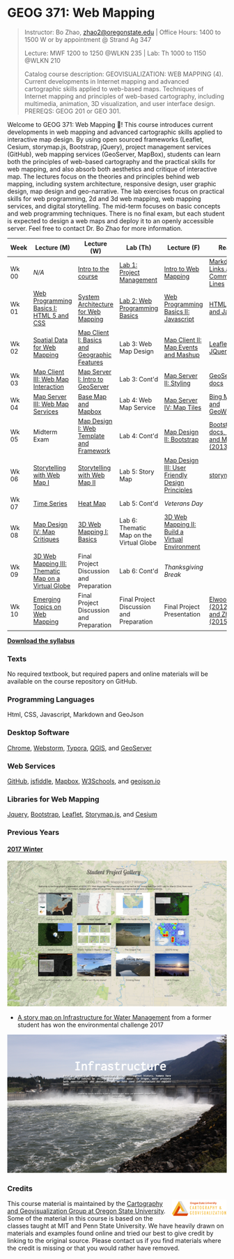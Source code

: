 # GEOG 371: Web Mapping
>
>Instructor: Bo Zhao, zhao2@oregonstate.edu | Office Hours: 1400 to 1500 W or by appointment @ Strand Ag 347
>
>Lecture: MWF 1200 to 1250 @WLKN 235 | Lab: Th 1000 to 1150 @WLKN 210
>
>Catalog course description: GEOVISUALIZATION: WEB MAPPING (4).
>Current developments in Internet mapping and advanced cartographic skills applied to web-based maps. Techniques of Internet mapping and principles of web-based cartography, including multimedia, animation, 3D visualization, and user interface design. PREREQS: GEOG 201 or GEO 301.

Welcome to GEOG 371: Web Mapping :gift_heart:! This course introduces current developments in web mapping and advanced cartographic skills applied to interactive map design. By using open sourced frameworks (Leaflet, Cesium, storymap.js, Bootstrap, jQuery), project management services (GitHub), web mapping services (GeoServer, MapBox), students can learn both the principles of web-based cartography and the practical skills for web mapping, and also absorb both aesthetics and critique of interactive map. The lectures focus on the theories and principles behind web mapping, including system architecture, responsive design, user graphic design, map design and geo-narrative. The lab exercises focus on practical skills for web programming, 2d and 3d web mapping, web mapping services, and digital storytelling. The mid-term focuses on basic concepts and web programming techniques. There is no final exam, but each student is expected to design a web maps and deploy it to an openly accessible server. Feel free to contact Dr. Bo Zhao for more information.


| Week  | Lecture (M)                              | Lecture (W)                              | Lab (Th)                                 | Lecture (F)                              | Reading                                  |
| ----- | ---------------------------------------- | ---------------------------------------- | ---------------------------------------- | ---------------------------------------- | ---------------------------------------- |
| Wk 00 | *N/A*                                      | [Intro to the course](lectures/lec01)                      | [Lab 1: Project Management](labs/lab01)                | [Intro to Web Mapping](lectures/lec02)                     | [Markdown, Links and Command Lines](readings/wk00.md) |
| Wk 01 | [Web Programming Basics I: HTML 5 and CSS](lectures/lec03) | [System Architecture for Web Mapping](lectures/lec04)                 | [Lab 2: Web Programming Basics](labs/lab02)            | [Web Programming Basics II: Javascript](lectures/lec05) | [HTML, CSS and Javascript](readings/wk01.md)                 |
| Wk 02 | [Spatial Data for Web Mapping](lectures/lec06)             | [Map Client I: Basics and Geographic Features](lectures/lec07) | Lab 3: Web Map Design                    | [Map Client II: Map Events and Mashup](lectures/lec08)     | [Leaflet and JQuery](readings/wk02.md)                       |
| Wk 03 | [Map Client III: Web Map Interaction](lectures/lec09)      | [Map Server I: Intro to GeoServer](lectures/lec10)         | Lab 3: Cont'd                            | [Map Server II: Styling](lectures/lec11)                   | [GeoServer docs](readings/wk03.md)                           |
| Wk 04 | [Map Server III: Web Map Services](lectures/lec12)         | [Base Map and Mapbox](lectures/lec13)                      | Lab 4: Web Map Service                   | [Map Server IV: Map Tiles](lectures/lec14)                 | [Bing Map Tile, and GeoWebCache](readings/wk04.md)           |
| Wk 05 | Midterm Exam                             | [Map Design I: Web Template and Framework](lectures/lec15) | Lab 4: Cont'd                            | [Map Design II: Bootstrap](lectures/lec16)                 | [Bootstrap docs, Kosara and Mackinlay (2013)](readings/wk05.md) |
| Wk 06 | [Storytelling with Web Map I](lectures/lec17)              | [Storytelling with Web Map II](lectures/lec18)             | Lab 5: Story Map                         | [Map Design III: User Friendly Design Principles](lectures/lec19) | [storymap.js](readings/wk06.md)                              |
| Wk 07 | [Time Series](lectures/lec20)                              | [Heat Map](lectures/lec21)                                 | Lab 5: Cont'd                            | *Veterans Day*                             |                                          |
| Wk 08 | [Map Design IV: Map Critiques](lectures/lec22)             | [3D Web Mapping I: Basics](lectures/lec23)                 | Lab 6:  Thematic Map on the Virtual Globe | [3D Web Mapping II: Build a Virtual Environment](lectures/lec24) |                                          |
| Wk 09 | [3D Web Mapping III: Thematic Map on a Virtual Globe](lectures/lec25) | Final Project Discussion and Preparation | Lab 6: Cont'd                            | *Thanksgiving Break*                       |                                          |
| Wk 10 | [Emerging Topics on Web Mapping](lectures/lec26)           | Final Project Discussion and Preparation | Final Project Discussion and Preparation | Final Project Presentation               | [Elwood et al. (2012), Sui and Zhao (2015)](readings/wk10.md) |

[**Download the syllabus**](resources/syllabus.pdf)

### Texts

No required textbook, but required papers and online materials will be available on the course repository on GitHub.

### Programming Languages

Html, CSS, Javascript, Markdown and GeoJson

### Desktop Software
	
[Chrome](https://www.google.com/chrome/browser/desktop/index.html), [Webstorm](https://www.jetbrains.com/webstorm/buy/#edition=discounts), [Typora](https://typora.io), [QGIS](http://www.qgis.org/en/site/), and [GeoServer](http://geoserver.org/)
	
### Web Services

[GitHub](https://github.com/), [jsfiddle](https://jsfiddle.net/), [Mapbox](https://www.mapbox.com/), [W3Schools](https://www.w3schools.com/), and [geojson.io](http://geojson.io)
	
### Libraries for Web Mapping
	
[Jquery](https://jquery.com/), [Bootstrap](http://getbootstrap.com/), [Leaflet](https://leafletjs.com), [Storymap.js](https://github.com/jakobzhao/storymap), and [Cesium](cesiumjs.org)

### Previous Years

#### [2017 Winter](http://geoviz.ceoas.oregonstate.edu/project_gallery/)

![](resources/img/2017_winter.png)

- [A story map on Infrastructure for Water Management](http://rawgit.com/cartobaldrica/water_atlas/master/infrastructure_index.html) from a former student has won the environmental challenge 2017

![](resources/img/2017-envchallenge.png)


### Credits
<img src="resources/img/logo.png" width="25%" height="25%" align="right" />This course material is maintained by the [Cartography and Geovisualization Group at Oregon State University](http://geoviz.ceoas.oregonstate.edu). Some of the material in this course is based on the classes taught at MIT and Penn State University. We have heavily drawn on materials and examples found online and tried our best to give credit by linking to the original source. Please contact us if you find materials where the credit is missing or that you would rather have removed.